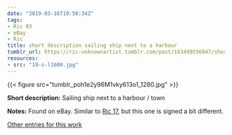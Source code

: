 ```yaml
---
date: "2019-03-16T19:50:34Z"
tags:
- Ric 03
- eBay
- Ric
title: short description sailing ship next to a harbour
tumblr_url: https://ric-unknownartist.tumblr.com/post/183499556947/short-description-sailing-ship-next-to-a-harbour
resources:
- src: "19-s-l1600.jpg"
---
```

{{< figure src="tumblr_poh1e2y96M1vky613o1_1280.jpg" >}}

**Short description:** Sailing ship next to a harbour / town

**Notes:** Found on eBay. Similar to [Ric 17](/tags/Ric-17), but this one is signed a bit different.

[Other entries for this work](/tags/Ric-03)
